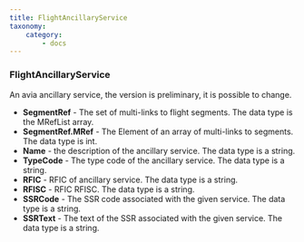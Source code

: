 ```yaml
---
title: FlightAncillaryService
taxonomy:
    category:
        - docs
---
```


### FlightAncillaryService

An avia ancillary service, the version is preliminary, it is possible to change.

-   **SegmentRef** - The set of multi-links to flight segments. The data type is the MRefList array.
-   **SegmentRef.MRef** - The Element of an array of multi-links to segments. The data type is int.
-   **Name** - the description of the ancillary service. The data type is a string.
-   **TypeCode** - The type code of the ancillary service. The data type is a string.
-   **RFIC** - RFIC of ancillary service. The data type is a string.
-   **RFISC** - RFIC RFISC. The data type is a string.
-   **SSRCode** - The SSR code associated with the given service. The data type is a string.
-   **SSRText** - The text of the SSR associated with the given service. The data type is a string.